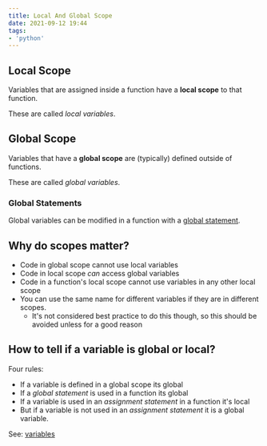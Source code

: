 ```yaml
---
title: Local And Global Scope
date: 2021-09-12 19:44
tags:
- 'python'
---
```


## Local Scope

Variables that are assigned inside a function have a **local scope** to that
function.

These are called _local variables_.

## Global Scope

Variables that have a **global scope** are (typically) defined outside of functions. 

These are called _global variables_.

### Global Statements

Global variables can be modified in a function with a [global
statement](20210912195538-global-statements.md).

## Why do scopes matter?

* Code in global scope cannot use local variables
* Code in local scope _can_ access global variables
* Code in a function's local scope cannot use variables in any other local scope
* You can use the same name for different variables if they are in different
  scopes.
  + It's not considered best practice to do this though, so this should be
    avoided unless for a good reason

## How to tell if a variable is global or local?

Four rules:

* If a variable is defined in a global scope its global
* If a _global statement_ is used in a function its global
* If a variable is used in an _assignment statement_ in a function it's local
* But if a variable is not used in an _assignment statement_ it is a global
  variable.

See: [variables](20210910202050-variables.md)
